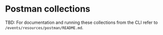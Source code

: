# Postman collections

TBD: For documentation and running these collections from the CLI refer to `/events/resources/postman/README.md`.

